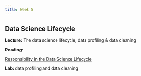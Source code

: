 ```yaml
---
title: Week 5
---
```


## Data Science Lifecycle

**Lecture:** The data science lifecycle, data profiling & data cleaning

<!---
* DS-UA 202: [lifecycle slides](../../../assets/8_Lifecycle_202_2023.pdf)
*  DS-GA 1017: [lifecycle slides](../../../assets/5_6_Lifecycle_1017.pdf)
*  DS-UA 202: [lifecycle slides](../../../assets/5_6_Lifecycle_202.pdf)
-->

**Reading:**  

[Responsibility in the Data Science Lifecycle](../../../assets/lifecycle_reader_2025_rds_1017.pdf) 

**Lab:** data profiling and data cleaning

<!--- 

* DS-UA 202: [Colab Notebook](https://drive.google.com/file/d/1m6wklJmM6Lb8djck7Qv8Qk5xLNdYpame/view?usp=sharing)
* DS-GA 1017: [Colab Notebook](https://drive.google.com/file/d/1TNprfJb_oY6tR_W6rHiKcTUO4mdJapzD/view?usp=sharing)

-->
